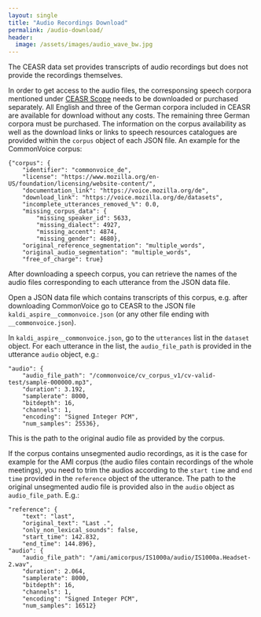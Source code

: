 ```yaml
---
layout: single
title: "Audio Recordings Download"
permalink: /audio-download/
header:
  image: /assets/images/audio_wave_bw.jpg
---
```


The CEASR data set provides transcripts of audio recordings but does not provide the recordings themselves.

In order to get access to the audio files, the corresponsing speech corpora mentioned under [CEASR Scope]() needs to be downloaded or purchased separately.
All English and three of the German corpora included in CEASR are available for download without any costs.
The remaining three German corpora must be purchased.
The information on the corpus availability as well as the download links
or links to speech resources catalogues are provided within the ``corpus`` object of each JSON file. An example for the CommonVoice corpus:

```
{"corpus": {
    "identifier": "commonvoice_de",
    "license": "https://www.mozilla.org/en-US/foundation/licensing/website-content/",
    "documentation_link": "https://voice.mozilla.org/de",
    "download_link": "https://voice.mozilla.org/de/datasets",
    "incomplete_utterances_removed_%": 0.0,
    "missing_corpus_data": {
        "missing_speaker_id": 5633,
        "missing_dialect": 4927,
        "missing_accent": 4874,
        "missing_gender": 4680},
    "original_reference_segmentation": "multiple_words",
    "original_audio_segmentation": "multiple_words",
    "free_of_charge": true}
```

After downloading a speech corpus, you can retrieve the names of the audio files corresponding to each utterance from the JSON data file.

Open a JSON data file which contains transcripts of this corpus,
e.g. after downloading CommonVoice go to CEASR to the JSON file ``kaldi_aspire__commonvoice.json``
(or any other file ending with ``__commonvoice.json``).

In ``kaldi_aspire__commonvoice.json``, go to the ``utterances`` list in the ``dataset`` object. For each utterance in the list, the ``audio_file_path`` is provided in the utterance ``audio`` object, e.g.:
```
"audio": {
    "audio_file_path": "/commonvoice/cv_corpus_v1/cv-valid-test/sample-000000.mp3",
    "duration": 3.192,
    "samplerate": 8000,
    "bitdepth": 16,
    "channels": 1,
    "encoding": "Signed Integer PCM",
    "num_samples": 25536},
```
This is the path to the original audio file as provided by the corpus.

If the corpus contains unsegmented audio recordings, as it is the case for example for the AMI corpus
(the audio files contain recordings of the whole meetings),
you need to trim the audios according to the ``start time`` and ``end time`` provided in the ``reference`` object of the utterance.
The path to the original unsegmented audio file is provided also in the ``audio`` object as ``audio_file_path``. E.g.:

```
"reference": {
    "text": "last",
    "original_text": "Last .",
    "only_non_lexical_sounds": false,
    "start_time": 142.832,
    "end_time": 144.896},
"audio": {
    "audio_file_path": "/ami/amicorpus/IS1000a/audio/IS1000a.Headset-2.wav",
    "duration": 2.064,
    "samplerate": 8000,
    "bitdepth": 16,
    "channels": 1,
    "encoding": "Signed Integer PCM",
    "num_samples": 16512}
```
